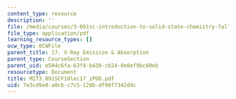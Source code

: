 ```yaml
---
content_type: resource
description: ''
file: /media/courses/3-091sc-introduction-to-solid-state-chemistry-fall-2010/7e3cd9e0a0cbc7c5128bdf90ff342d4c_MIT3_091SCF10lec17_iPOD.pdf
file_type: application/pdf
learning_resource_types: []
ocw_type: OCWFile
parent_title: 17. X-Ray Emission & Absorption
parent_type: CourseSection
parent_uid: e504c6fa-63f4-b438-cb24-0e0ef9bc60eb
resourcetype: Document
title: MIT3_091SCF10lec17_iPOD.pdf
uid: 7e3cd9e0-a0cb-c7c5-128b-df90ff342d4c
---
```

